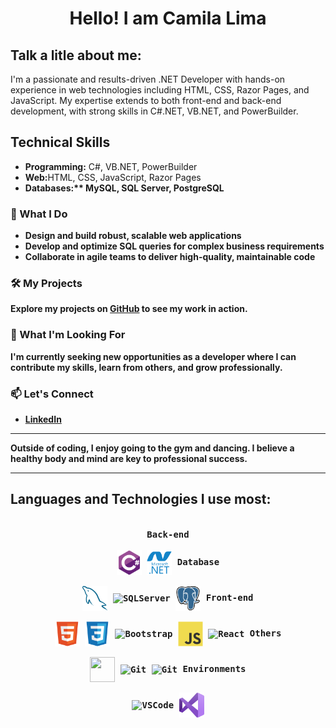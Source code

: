 <div align="center">
    <h1>Hello! I am Camila Lima</h1>
</div>
<h2 align="left"> Talk a litle about me: </h2>

I'm a passionate and results-driven .NET Developer with hands-on experience in web technologies including HTML, CSS, Razor Pages, and JavaScript. My expertise extends to both front-end and back-end development, with strong skills in C#.NET, VB.NET, and PowerBuilder.


<h2 align="left">Technical Skills</h2>
<ul>
<li><strong>Programming:</strong> C#, VB.NET, PowerBuilder</li>
<li><strong>Web:</strong>HTML, CSS, JavaScript, Razor Pages</li>
<li><strong>Databases:** MySQL, SQL Server, PostgreSQL</li>
</ul>
  
### 🚀 What I Do
- Design and build robust, scalable web applications
- Develop and optimize SQL queries for complex business requirements
- Collaborate in agile teams to deliver high-quality, maintainable code

### 🛠️ My Projects
Explore my projects on [GitHub](https://github.com/fcamilalima) to see my work in action.

### 🌱 What I'm Looking For
I'm currently seeking new opportunities as a developer where I can contribute my skills, learn from others, and grow professionally.

### 📫 Let's Connect
- [LinkedIn](https://www.linkedin.com/in/fcamilalima)

---

Outside of coding, I enjoy going to the gym and dancing. I believe a healthy body and mind are key to professional success.

---

<h2 align="left">Languages and Technologies I use most:</h2>
<div align="center">
  <div style="display: inline_block"><br>
    <kbd>
      <kbd>Back-end</kbd>
      <br/><br/>
      <img align="center" alt="C#" height="40" width="40" src="https://raw.githubusercontent.com/devicons/devicon/master/icons/csharp/csharp-original.svg">
      <img align="center" alt=".NET" height="40" width="40" src="https://github.com/devicons/devicon/blob/master/icons/dot-net/dot-net-plain-wordmark.svg">
    </kbd>
    <kbd>
      <kbd>Database</kbd>
      <br/><br/>
      <img align="center" alt="MySQL" height="40" width="40" src="https://raw.githubusercontent.com/devicons/devicon/master/icons/mysql/mysql-original.svg">
      <img align="center" alt="SQLServer" height="40" width="40" src="https://cdn.jsdelivr.net/gh/devicons/devicon/icons/microsoftsqlserver/microsoftsqlserver-plain.svg">
      <img align="center" alt="PostgreSQL" height="40" width="40" src="https://github.com/devicons/devicon/blob/master/icons/postgresql/postgresql-original.svg">
    </kbd>
    <kbd>
      <kbd>Front-end</kbd>
      <br/><br/>
      <img align="center" alt="HTML" height="40" width="40" src="https://raw.githubusercontent.com/devicons/devicon/master/icons/html5/html5-original.svg">
      <img align="center" alt="CSS" height="40" width="40" src="https://raw.githubusercontent.com/devicons/devicon/master/icons/css3/css3-original.svg">
      <img align="center" alt="Bootstrap" height="40" width="40" src="https://cdn.jsdelivr.net/gh/devicons/devicon/icons/bootstrap/bootstrap-original.svg" />
      <img align="center" alt="JavaScript" height="40" width="40" src="https://github.com/devicons/devicon/blob/master/icons/javascript/javascript-original.svg" />
      <img align="center" alt="React" height="40" width="40" src="https://cdn.jsdelivr.net/gh/devicons/devicon/icons/react/react-original.svg">
    </kbd>
    <kbd>
      <kbd>Others</kbd>
      <br/><br/>
      <img align="center" height="40" width="40" src="https://cdn.jsdelivr.net/gh/devicons/devicon/icons/github/github-original.svg" />
      <img align="center" alt="Git" height="40" width="40" src="https://cdn.jsdelivr.net/gh/devicons/devicon/icons/git/git-plain-wordmark.svg"> 
      <img align="center" alt="Git" height="40" width="40" src="https://cdn.jsdelivr.net/gh/devicons/devicon/icons/git/gitlab-original-wordmark.svg"> 
    </kbd>
    <kbd>
      <kbd>Environments</kbd>
      <br/><br/>    
      <img align="center" alt="VSCode" height="40" width="40" src="https://cdn.jsdelivr.net/gh/devicons/devicon/icons/vscode/vscode-original.svg" />
      <img align="center" alt="VisualStudio" height="40" width="40" src="https://github.com/devicons/devicon/blob/master/icons/visualstudio/visualstudio-original.svg"/>
    </kbd>
  </div>
</div>
